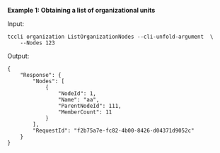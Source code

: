 **Example 1: Obtaining a list of organizational units**



Input: 

```
tccli organization ListOrganizationNodes --cli-unfold-argument  \
    --Nodes 123
```

Output: 
```
{
    "Response": {
        "Nodes": [
            {
                "NodeId": 1,
                "Name": "aa",
                "ParentNodeId": 111,
                "MemberCount": 11
            }
        ],
        "RequestId": "f2b75a7e-fc82-4b00-8426-d04371d9052c"
    }
}
```

